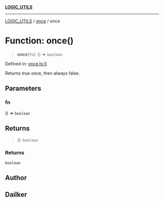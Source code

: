 [**LOGIC_UTILS**](../../README.md)

***

[LOGIC_UTILS](../../README.md) / [once](../README.md) / once

# Function: once()

> **once**(`fn`): () => `boolean`

Defined in: [once.ts:5](https://github.com/dailker/everyutil/blob/0ec5ce08552e5059ec58e2975404aeb74a6202b1/src/logic/once.ts#L5)

Returns true once, then always false.

## Parameters

### fn

() => `boolean`

## Returns

> (): `boolean`

### Returns

`boolean`

## Author

## Dailker
